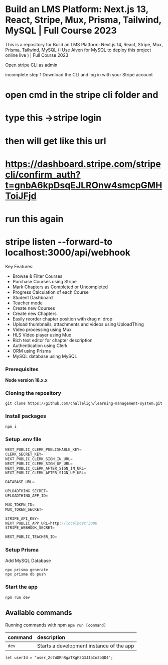 <!--THIS IS THE FINAL PROJECT AND THE END OF LMS -->

# Build an LMS Platform: Next.js 13, React, Stripe, Mux, Prisma, Tailwind, MySQL | Full Course 2023

This is a repository for Build an LMS Platform: Next.js 14, React, Stripe, Mux, Prisma, Tailwind, MySQL (I Use Aiven for MySQL to deploy this project online live ) | Full Course 2023

Open stripe CLi as admin

incomplete step 1
Download the CLI and log in with your Stripe account

# open cmd in the stripe cli folder and

# type this ->stripe login

# then will get like this url

# https://dashboard.stripe.com/stripecli/confirm_auth?t=gnbA6kpDsqEJLROnw4smcpGMHToiJFjd

# run this again

# stripe listen --forward-to localhost:3000/api/webhook

Key Features:

- Browse & Filter Courses
- Purchase Courses using Stripe
- Mark Chapters as Completed or Uncompleted
- Progress Calculation of each Course
- Student Dashboard
- Teacher mode
- Create new Courses
- Create new Chapters
- Easily reorder chapter position with drag n’ drop
- Upload thumbnails, attachments and videos using UploadThing
- Video processing using Mux
- HLS Video player using Mux
- Rich text editor for chapter description
- Authentication using Clerk
- ORM using Prisma
- MySQL database using MySQL

### Prerequisites

**Node version 18.x.x**

### Cloning the repository

```shell
git clone https://github.com/challelign/learning-management-system.git
```

### Install packages

```shell
npm i
```

### Setup .env file

```js
NEXT_PUBLIC_CLERK_PUBLISHABLE_KEY=
CLERK_SECRET_KEY=
NEXT_PUBLIC_CLERK_SIGN_IN_URL=
NEXT_PUBLIC_CLERK_SIGN_UP_URL=
NEXT_PUBLIC_CLERK_AFTER_SIGN_IN_URL=
NEXT_PUBLIC_CLERK_AFTER_SIGN_UP_URL=

DATABASE_URL=

UPLOADTHING_SECRET=
UPLOADTHING_APP_ID=

MUX_TOKEN_ID=
MUX_TOKEN_SECRET=

STRIPE_API_KEY=
NEXT_PUBLIC_APP_URL=http://localhost:3000
STRIPE_WEBHOOK_SECRET=

NEXT_PUBLIC_TEACHER_ID=
```

### Setup Prisma

Add MySQL Database

```shell
npx prisma generate
npx prisma db push

```

### Start the app

```shell
npm run dev
```

## Available commands

Running commands with npm `npm run [command]`

| command | description                              |
| :------ | :--------------------------------------- |
| `dev`   | Starts a development instance of the app |

    let userId = "user_2c7WDRhRgaTXgF3G3JIaInZbQD4";
